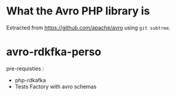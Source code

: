 What the Avro PHP library is
============================

Extracted from https://github.com/apache/avro using `git subtree`.
# avro-rdkfka-perso
pre-requisties : <br/>
- php-rdkafka
- Tests Factory with avro schemas 
